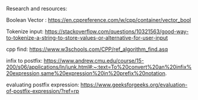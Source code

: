Research and resources: 

Boolean Vector : https://en.cppreference.com/w/cpp/container/vector_bool

Tokenize input: https://stackoverflow.com/questions/10321563/good-way-to-tokenize-a-string-to-store-values-or-alternative-for-user-input

cpp find:
https://www.w3schools.com/CPP/ref_algorithm_find.asq

infix to postfix: 
https://www.andrew.cmu.edu/course/15-200/s06/applications/ln/junk.html#:~:text=To%20convert%20an%20infix%20expression,same%20expression%20in%20prefix%20notation.

evaluating postfix expression: 
https://www.geeksforgeeks.org/evaluation-of-postfix-expression/?ref=rp

